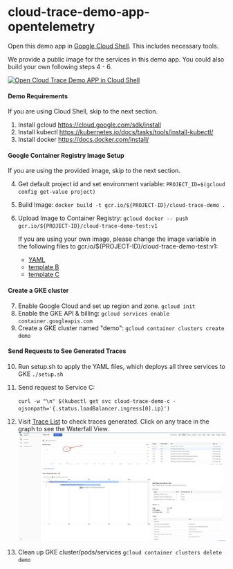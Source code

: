 # cloud-trace-demo-app-opentelemetry

Open this demo app in [Google Cloud Shell](https://cloud.google.com/shell/docs/). This includes necessary tools.

We provide a public image for the services in this demo app. You could also build
your own following steps 4 - 6.

[![Open Cloud Trace Demo APP in Cloud Shell](http://gstatic.com/cloudssh/images/open-btn.svg)](https://console.cloud.google.com/cloudshell/open?cloudshell_git_repo=https://github.com/GoogleCloudPlatform/python-docs-samples&page=editor&open_in_editor=trace/cloud-trace-demo-app/README.md&amp;cloudshell_tutorial=trace/cloud-trace-demo-app/README.md)

#### Demo Requirements
If you are using Cloud Shell, skip to the next section.

1. Install gcloud <https://cloud.google.com/sdk/install>
2. Install kubectl <https://kubernetes.io/docs/tasks/tools/install-kubectl/>
3. Install docker <https://docs.docker.com/install/>

#### Google Container Registry Image Setup
If you are using the provided image, skip to the next section.

4. Get default project id and set environment variable:
    `PROJECT_ID=$(gcloud config get-value project)`
5. Build Image:
    `docker build -t gcr.io/${PROJECT-ID}/cloud-trace-demo .`
6. Upload Image to Container Registry:
    `gcloud docker -- push gcr.io/${PROJECT-ID}/cloud-trace-demo-test:v1`
    
    If you are using your own image, please change the image variable in the following files to
    gcr.io/${PROJECT-ID}/cloud-trace-demo-test:v1:
    * [YAML](./app/demo-service-a.yaml)
    * [template B](./app/demo-service-b.yaml.template)
    * [template C](./app/demo-service-c.yaml.template)
#### Create a GKE cluster
7. Enable Google Cloud and set up region and zone.
    `gcloud init`
8. Enable the GKE API & billing:
    `gcloud services enable container.googleapis.com`
9. Create a GKE cluster named "demo":
    `gcloud container clusters create demo`

#### Send Requests to See Generated Traces

10. Run setup.sh to apply the YAML files, which deploys all three services to GKE
    `./setup.sh`
11. Send request to Service C:

    `curl -w "\n" $(kubectl get svc cloud-trace-demo-c -ojsonpath='{.status.loadBalancer.ingress[0].ip}')`
12. Visit [Trace List](https://pantheon.corp.google.com/traces/list) to check traces generated.
    Click on any trace in the graph to see the Waterfall View.
    ![Screenshot](./example.png)
13. Clean up GKE cluster/pods/services
    `gcloud container clusters delete demo`
